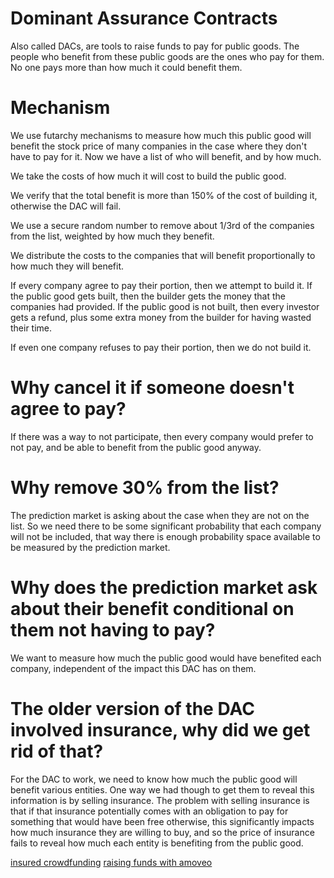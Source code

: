 Dominant Assurance Contracts
==================

Also called DACs, are tools to raise funds to pay for public goods.
The people who benefit from these public goods are the ones who pay for them.
No one pays more than how much it could benefit them.

Mechanism
==============

We use futarchy mechanisms to measure how much this public good will benefit the stock price of many companies in the case where they don't have to pay for it. Now we have a list of who will benefit, and by how much.

We take the costs of how much it will cost to build the public good.

We verify that the total benefit is more than 150% of the cost of building it, otherwise the DAC will fail.

We use a secure random number to remove about 1/3rd of the companies from the list, weighted by how much they benefit.

We distribute the costs to the companies that will benefit proportionally to how much they will benefit.

If every company agree to pay their portion, then we attempt to build it. If the public good gets built, then the builder gets the money that the companies had provided. If the public good is not built, then every investor gets a refund, plus some extra money from the builder for having wasted their time.

If even one company refuses to pay their portion, then we do not build it.

Why cancel it if someone doesn't agree to pay?
========================

If there was a way to not participate, then every company would prefer to not pay, and be able to benefit from the public good anyway.

Why remove 30% from the list?
========================

The prediction market is asking about the case when they are not on the list. So we need there to be some significant probability that each company will not be included, that way there is enough probability space available to be measured by the prediction market.

Why does the prediction market ask about their benefit conditional on them not having to pay?
===============

We want to measure how much the public good would have benefited each company, independent of the impact this DAC has on them.

The older version of the DAC involved insurance, why did we get rid of that?
================

For the DAC to work, we need to know how much the public good will benefit various entities. One way we had though to get them to reveal this information is by selling insurance.
The problem with selling insurance is that if that insurance potentially comes with an obligation to pay for something that would have been free otherwise, this significantly impacts how much insurance they are willing to buy, and so the price of insurance fails to reveal how much each entity is benefiting from the public good.

[insured crowdfunding](insured_crowdfund.md)
[raising funds with amoveo](raising_funds.md)

